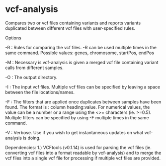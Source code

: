 # vcf-analysis
Compares two or vcf files containing variants and reports variants duplicated between different vcf files with user-specified rules. 

Options

-R : Rules for comparing the vcf files. -R can be used multiple times in the same command. 
Possible values: genes, chromosome, startPos, endPos 

-M : Necessary is vcf-analysis is given a merged vcf file containing variant calls from different samples. 

-O : The output directory.

-I : The input vcf files. Multiple vcf files can be specified by leaving a space between the file locations/names. 

-F : The filters that are applied once duplicates between samples have been found. The format is : column heading:value. 
For numerical values, the value can be a number or a range using the <>= characters (ie. >=0.5). Multiple filters can be
specified by using -F multiple times in the same command. 

-V : Verbose. Use if you wish to get instantaneous updates on what vcf-analysis is doing. 

Dependencies: 
1.) VCFtools (v0.1.14) is used for parsing the vcf files (ie. converting vcf files into a format readable by vcf-analysis) and to merge 
    the vcf files into a single vcf file for processing if multiple vcf files are provided. 
